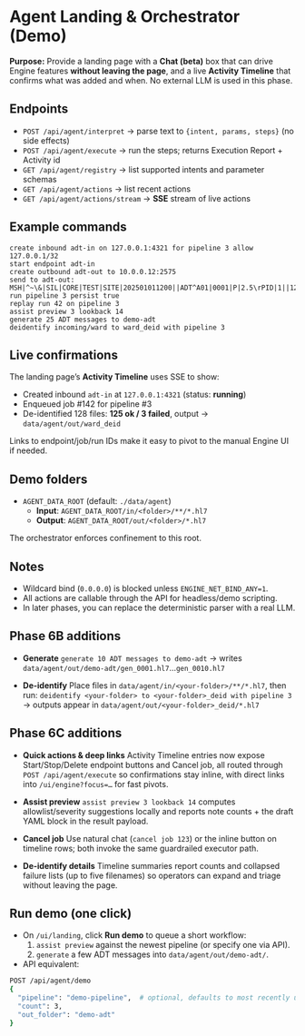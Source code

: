 # Agent Landing & Orchestrator (Demo)

**Purpose:** Provide a landing page with a **Chat (beta)** box that can drive Engine features **without leaving the page**, and a live **Activity Timeline** that confirms what was added and when. No external LLM is used in this phase.

## Endpoints

- `POST /api/agent/interpret` → parse text to `{intent, params, steps}` (no side effects)  
- `POST /api/agent/execute` → run the steps; returns Execution Report + Activity id  
- `GET /api/agent/registry` → list supported intents and parameter schemas  
- `GET /api/agent/actions` → list recent actions  
- `GET /api/agent/actions/stream` → **SSE** stream of live actions

## Example commands

```
create inbound adt-in on 127.0.0.1:4321 for pipeline 3 allow 127.0.0.1/32
start endpoint adt-in
create outbound adt-out to 10.0.0.12:2575
send to adt-out: MSH|^~\&|SIL|CORE|TEST|SITE|202501011200||ADT^A01|0001|P|2.5\rPID|1||12345^^^SIL^MR\r
run pipeline 3 persist true
replay run 42 on pipeline 3
assist preview 3 lookback 14
generate 25 ADT messages to demo-adt
deidentify incoming/ward to ward_deid with pipeline 3
```

## Live confirmations

The landing page’s **Activity Timeline** uses SSE to show:

- Created inbound `adt-in` at `127.0.0.1:4321` (status: **running**)  
- Enqueued job #142 for pipeline #3  
- De-identified 128 files: **125 ok / 3 failed**, output → `data/agent/out/ward_deid`

Links to endpoint/job/run IDs make it easy to pivot to the manual Engine UI if needed.

## Demo folders

- `AGENT_DATA_ROOT` (default: `./data/agent`)  
  - **Input**: `AGENT_DATA_ROOT/in/<folder>/**/*.hl7`  
  - **Output**: `AGENT_DATA_ROOT/out/<folder>/*.hl7`

The orchestrator enforces confinement to this root.

## Notes

- Wildcard bind (`0.0.0.0`) is blocked unless `ENGINE_NET_BIND_ANY=1`.
- All actions are callable through the API for headless/demo scripting.
- In later phases, you can replace the deterministic parser with a real LLM.

## Phase 6B additions

- **Generate**
  `generate 10 ADT messages to demo-adt` → writes `data/agent/out/demo-adt/gen_0001.hl7`…`gen_0010.hl7`

- **De-identify**
  Place files in `data/agent/in/<your-folder>/**/*.hl7`, then run:
  `deidentify <your-folder> to <your-folder>_deid with pipeline 3` → outputs appear in `data/agent/out/<your-folder>_deid/*.hl7`

## Phase 6C additions

- **Quick actions & deep links**
  Activity Timeline entries now expose Start/Stop/Delete endpoint buttons and Cancel job, all routed through `POST /api/agent/execute` so confirmations stay inline, with direct links into `/ui/engine?focus=…` for fast pivots.

- **Assist preview**
  `assist preview 3 lookback 14` computes allowlist/severity suggestions locally and reports note counts + the draft YAML block in the result payload.

- **Cancel job**
  Use natural chat (`cancel job 123`) or the inline button on timeline rows; both invoke the same guardrailed executor path.

- **De-identify details**
  Timeline summaries report counts and collapsed failure lists (up to five filenames) so operators can expand and triage without leaving the page.

## Run demo (one click)

- On `/ui/landing`, click **Run demo** to queue a short workflow:
  1. `assist preview` against the newest pipeline (or specify one via API).
  2. `generate` a few ADT messages into `data/agent/out/demo-adt/`.
- API equivalent:

```bash
POST /api/agent/demo
{
  "pipeline": "demo-pipeline",  # optional, defaults to most recently updated pipeline
  "count": 3,
  "out_folder": "demo-adt"
}
```
